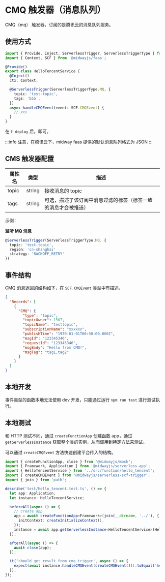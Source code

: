 # CMQ 触发器（消息队列）

CMQ（mq） 触发器，订阅的是腾讯云的消息队列服务。

## 使用方式

```typescript
import { Provide, Inject, ServerlessTrigger, ServerlessTriggerType } from '@midwayjs/core';
import { Context, SCF } from '@midwayjs/faas';

@Provide()
export class HelloTencentService {
  @Inject()
  ctx: Context;

  @ServerlessTrigger(ServerlessTriggerType.MQ, {
    topic: 'test-topic',
    tags: 'bbb',
  })
  async handleCMQEvent(event: SCF.CMQEvent) {
    // xxx
  }
}
```

在 `f deploy` 后，即可。

:::info
注意，在腾讯云下，midway faas 提供的默认消息队列格式为 JSON
:::

## CMS 触发器配置

| 属性名 | 类型   | 描述                                                           |
| ------ | ------ | -------------------------------------------------------------- |
| topic  | string | 接收消息的 topic                                               |
| tags   | string | 可选，描述了该订阅中消息过滤的标签（标签一致的消息才会被推送） |

示例：

**监听 MQ 消息**

```typescript
@ServerlessTrigger(ServerlessTriggerType.MQ, {
  topic: 'test-topic',
  region: 'cn-shanghai'
  strategy: 'BACKOFF_RETRY'
})
```

## 事件结构

CMQ 消息返回的结构如下，在 `SCF.CMQEvent` 类型中有描述。

```json
{
  "Records": [
    {
      "CMQ": {
        "type": "topic",
        "topicOwner": 1567,
        "topicName": "testtopic",
        "subscriptionName": "xxxxxx",
        "publishTime": "1970-01-01T00:00:00.000Z",
        "msgId": "123345346",
        "requestId": "123345346",
        "msgBody": "Hello from CMQ!",
        "msgTag": "tag1,tag2"
      }
    }
  ]
}
```

## 本地开发

事件类型的函数本地无法使用 dev 开发，只能通过运行 `npm run test` 进行测试执行。

## 本地测试

和 HTTP 测试不同，通过 `createFunctionApp` 创建函数 app，通过 `getServerlessInstance` 获取整个类的实例，从而调用到特定方法来测试。

可以通过 `createCMQEvent` 方法快速创建平台传入的结构。

```typescript
import { createFunctionApp, close } from '@midwayjs/mock';
import { Framework, Application } from '@midwayjs/serverless-app';
import { HelloTencentService } from '../src/function/hello_tencent';
import { createCMQEvent } from '@midwayjs/serverless-scf-trigger';
import { join } from 'path';

describe('test/hello_tencent.test.ts', () => {
  let app: Application;
  let instance: HelloTencentService;

  beforeAll(async () => {
    // create app
    app = await createFunctionApp<Framework>(join(__dirname, '../'), {
      initContext: createInitializeContext(),
    });
    instance = await app.getServerlessInstance<HelloTencentService>(HelloTencentService);
  });

  afterAll(async () => {
    await close(app);
  });

  it('should get result from cmq trigger', async () => {
    expect(await instance.handleCMQEvent(createCMQEvent())).toEqual('hello world');
  });
});
```
